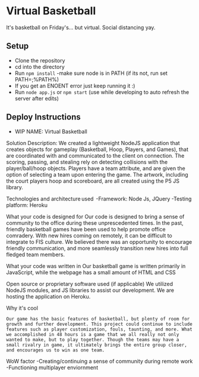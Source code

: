 # Virtual Basketball

It's basketball on Friday's... but virtual. Social distancing yay.

## Setup

- Clone the repository
- cd into the directory
- Run `npm install`
	-make sure node is in PATH (if its not, run set PATH=<nodejs location>;%PATH%)
- If you get an ENOENT error just keep running it :)
- Run `node app.js` or `npm start` (use while developing to auto refresh the server after edits)

## Deploy Instructions

- WIP
NAME:
Virtual Basketball

Solution Description: 
We created a lightweight NodeJS application that creates objects for gameplay (Basketball, Hoop, Players, and Games), that are coordinated with and communicated to the client on connection. The scoring, passing, and stealing rely on detecting collisions with the player/ball/hoop objects. Players have a team attribute, and are given the option of selecting a team upon entering the game. The artwork, including the court players hoop and scoreboard, are all created using the P5 JS library. 

Technologies and architecture used  
	-Framework: Node Js, JQuery
	-Testing platform: Heroku 

What your code is designed for 
	Our code is designed to bring a sense of community to the office during these unprescedented times. In the past, friendly basketball games have been used to help promote office comradery. With new hires coming on remotely, it can be difficult to integrate to FIS culture. We believed there was an opportunity to encourage friendly communication, and more seamlessly transition new hires into full fledged team members. 

What your code was written in 
	Our basketball game is written primarily in JavaScript, while the webpage has a small amount of HTML and CSS 

Open source or proprietary software used (if applicable) 
	We utilized NodeJS modules, and JS libraries  to assist our development. We are hosting the application on Heroku.

Why it's cool 

	Our game has the basic features of basketball, but plenty of room for growth and further development. This project could continue to include features such as player customization, fouls, taunting, and more. What we accomplished in 48 hours is a game that we all really not only wanted to make, but to play together. Though the teams may have a small rivalry in game, it ultimately brings the entire group closer, and encourages us to win as one team.

WoW factor
	-Creating/continuing a sense of community during remote work
	-Functioning multiplayer enviornment
